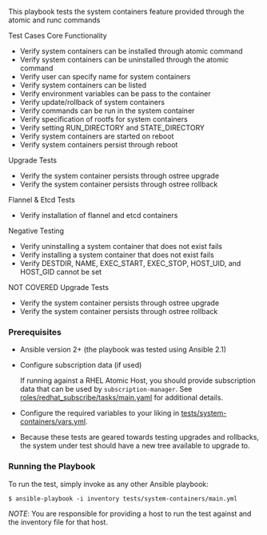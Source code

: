This playbook tests the system containers feature provided through the atomic and runc commands

Test Cases
Core Functionality
- Verify system containers can be installed through atomic command
- Verify system containers can be uninstalled through the atomic command
- Verify user can specify name for system containers
- Verify system containers can be listed
- Verify environment variables can be pass to the container
- Verify update/rollback of system containers
- Verify commands can be run in the system container
- Verify specification of rootfs for system containers
- Verify setting RUN_DIRECTORY and STATE_DIRECTORY
- Verify system containers are started on reboot
- Verify system containers persist through reboot

Upgrade Tests
- Verify the system container persists through ostree upgrade
- Verify the system container persists through ostree rollback

Flannel & Etcd Tests
- Verify installation of flannel and etcd containers

Negative Testing
- Verify uninstalling a system container that does not exist fails
- Verify installing a system container that does not exist fails
- Verify DESTDIR, NAME, EXEC_START, EXEC_STOP, HOST_UID, and HOST_GID
  cannot be set

NOT COVERED
Upgrade Tests
- Verify the system container persists through ostree upgrade
- Verify the system container persists through ostree rollback

### Prerequisites
  - Ansible version 2+ (the playbook was tested using Ansible 2.1)

  - Configure subscription data (if used)

    If running against a RHEL Atomic Host, you should provide subscription
    data that can be used by `subscription-manager`.  See
    [roles/redhat_subscribe/tasks/main.yaml](roles/redhat_subscribe/tasks/main.yaml)
    for additional details.

  - Configure the required variables to your liking in [tests/system-containers/vars.yml](tests/system-containers/vars.yml).

  - Because these tests are geared towards testing upgrades and rollbacks,
    the system under test should have a new tree available to upgrade to.

### Running the Playbook

To run the test, simply invoke as any other Ansible playbook:

```
$ ansible-playbook -i inventory tests/system-containers/main.yml
```

*NOTE*: You are responsible for providing a host to run the test against and the
inventory file for that host.
